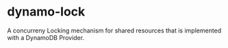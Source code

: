 # dynamo-lock

A concurreny Locking mechanism for shared resources that is implemented with a DynamoDB Provider.
